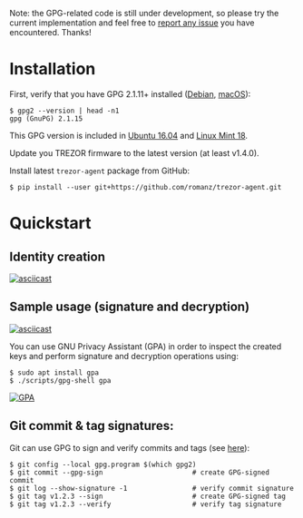 Note: the GPG-related code is still under development, so please try the current implementation
and feel free to [report any issue](https://github.com/romanz/trezor-agent/issues) you have encountered.
Thanks!

# Installation

First, verify that you have GPG 2.1.11+ installed
([Debian](https://gist.github.com/vt0r/a2f8c0bcb1400131ff51),
[macOS](https://sourceforge.net/p/gpgosx/docu/Download/)):

```
$ gpg2 --version | head -n1
gpg (GnuPG) 2.1.15
```

This GPG version is included in [Ubuntu 16.04](https://launchpad.net/ubuntu/+source/gnupg2)
and [Linux Mint 18](https://community.linuxmint.com/software/view/gnupg2).

Update you TREZOR firmware to the latest version (at least v1.4.0).

Install latest `trezor-agent` package from GitHub:
```
$ pip install --user git+https://github.com/romanz/trezor-agent.git
```

# Quickstart

## Identity creation
[![asciicast](https://asciinema.org/a/c2yodst21h9obttkn9wgf3783.png)](https://asciinema.org/a/c2yodst21h9obttkn9wgf3783)

## Sample usage (signature and decryption)
[![asciicast](https://asciinema.org/a/7x0h9tyoyu5ar6jc8y9oih0ba.png)](https://asciinema.org/a/7x0h9tyoyu5ar6jc8y9oih0ba)

You can use GNU Privacy Assistant (GPA) in order to inspect the created keys
and perform signature and decryption operations using:

```
$ sudo apt install gpa
$ ./scripts/gpg-shell gpa
```
[![GPA](https://cloud.githubusercontent.com/assets/9900/20224804/053d7474-a849-11e6-87f3-ab07dc536158.png)](https://www.gnupg.org/related_software/swlist.html#gpa)

## Git commit & tag signatures:
Git can use GPG to sign and verify commits and tags (see [here](https://git-scm.com/book/en/v2/Git-Tools-Signing-Your-Work)):
```
$ git config --local gpg.program $(which gpg2)
$ git commit --gpg-sign                      # create GPG-signed commit
$ git log --show-signature -1                # verify commit signature
$ git tag v1.2.3 --sign                      # create GPG-signed tag
$ git tag v1.2.3 --verify                    # verify tag signature
```
